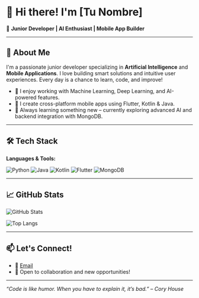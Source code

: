 # 👋 Hi there! I'm [Tu Nombre]

🎯 **Junior Developer | AI Enthusiast | Mobile App Builder**

---

## 🧠 About Me

I'm a passionate junior developer specializing in **Artificial Intelligence** and **Mobile Applications**. I love building smart solutions and intuitive user experiences. Every day is a chance to learn, code, and improve!

- 🤖 I enjoy working with Machine Learning, Deep Learning, and AI-powered features.
- 📱 I create cross-platform mobile apps using Flutter, Kotlin & Java.
- 🌱 Always learning something new – currently exploring advanced AI and backend integration with MongoDB.

---

## 🛠️ Tech Stack

**Languages & Tools:**

![Python](https://img.shields.io/badge/Python-3776AB?style=for-the-badge&logo=python&logoColor=white)
![Java](https://img.shields.io/badge/Java-007396?style=for-the-badge&logo=java&logoColor=white)
![Kotlin](https://img.shields.io/badge/Kotlin-0095D5?style=for-the-badge&logo=kotlin&logoColor=white)
![Flutter](https://img.shields.io/badge/Flutter-02569B?style=for-the-badge&logo=flutter&logoColor=white)
![MongoDB](https://img.shields.io/badge/MongoDB-4EA94B?style=for-the-badge&logo=mongodb&logoColor=white)

---

## 📈 GitHub Stats

![GitHub Stats](https://github-readme-stats.vercel.app/api?username=ggrauggas&show_icons=true&theme=radical)

![Top Langs](https://github-readme-stats.vercel.app/api/top-langs/?username=ggrauggas&layout=compact&theme=radical)

---

## 📫 Let's Connect!

- 📧 [Email](mailto:gerardgrau2004@gmail.com)
- 🚀 Open to collaboration and new opportunities!

---

*“Code is like humor. When you have to explain it, it’s bad.” – Cory House*


